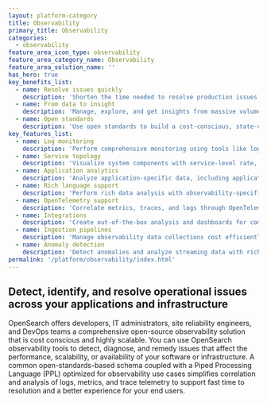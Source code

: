 ```yaml
---
layout: platform-category
title: Observability
primary_title: Observability
categories:
  - observability
feature_area_icon_type: observability
feature_area_category_name: Observability
feature_area_solution_name: ''
has_hero: true
key_benefits_list:
  - name: Resolve issues quickly
    description: 'Shorten the time needed to resolve production issues that can impact the customer experience.'
  - name: From data to insight
    description: 'Manage, explore, and get insights from massive volumes of complex data.'
  - name: Open standards
    description: 'Use open standards to build a cost-conscious, state-of-the-art observability stack with no vendor lock-in.'
key_features_list:
  - name: Log monitoring
    description: 'Perform comprehensive monitoring using tools like log tail, log surround, log patterns, and log-based metrics.'
  - name: Service topology
    description: 'Visualize system components with service-level rate, errors, and duration (RED) metrics analysis.'
  - name: Application analytics
    description: 'Analyze application-specific data, including application-level availability tracking.'
  - name: Rich language support
    description: 'Perform rich data analysis with observability-specific query support using PPL.'
  - name: OpenTelemetry support 
    description: 'Correlate metrics, traces, and logs through OpenTelemetry-based schemas and semantic conventions.'
  - name: Integrations
    description: 'Create out-of-the-box analysis and dashboards for common log types like AWS CloudTrail, Nginx, and popular databases.'
  - name: Ingestion pipelines
    description: 'Manage observability data collections cost efficiently and at scale with built-in transformations, routing, sampling, and anomaly detection provided by <a href="https://opensearch.org/docs/latest/data-prepper/index/">Data Prepper</a> ingestion tools.'
  - name: Anomaly detection
    description: 'Detect anomalies and analyze streaming data with rich transformation and aggregation.'
permalink: '/platform/observability/index.html'
---
```


## Detect, identify, and resolve operational issues across your applications and infrastructure

OpenSearch offers developers, IT administrators, site reliability engineers, and DevOps teams a comprehensive open-source observability solution that is cost conscious and highly scalable. You can use OpenSearch observability tools to detect, diagnose, and remedy issues that affect the performance, scalability, or availability of your software or infrastructure. A common open-standards-based schema coupled with a Piped Processing Language (PPL) optimized for observability use cases simplifies correlation and analysis of logs, metrics, and trace telemetry to support fast time to resolution and a better experience for your end users.
